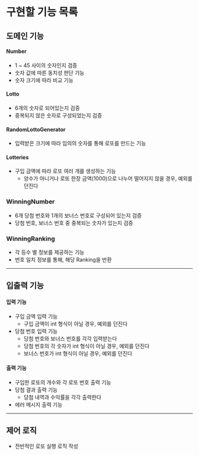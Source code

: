 # 구현할 기능 목록

## 도메인 기능

#### Number

- 1 ~ 45 사이의 숫자인지 검증
- 숫자 값에 따른 동치성 판단 기능
- 숫자 크기에 따라 비교 기능

#### Lotto

- 6개의 숫자로 되어있는지 검증
- 중복되지 않은 숫자로 구성되었는지 검증

#### RandomLottoGenerator

- 입력받은 크기에 따라 임의의 숫자를 통해 로또를 만드는 기능

#### Lotteries

- 구입 금액에 따라 로또 여러 개를 생성하는 기능
  - 양수가 아니거나 로또 한장 금액(1000)으로 나누어 떨어지지 않을 경우, 예외를 던진다

### WinningNumber

- 6개 당첨 번호와 1개의 보너스 번호로 구성되어 있는지 검증
- 당첨 번호, 보너스 번호 중 중복되는 숫자가 있는지 검증

### WinningRanking

- 각 등수 별 정보를 제공하는 기능
- 번호 일치 정보를 통해, 해당 Ranking을 반환

---

## 입출력 기능

#### 입력 기능

- 구입 금액 입력 기능
  - 구입 금액이 int 형식이 아닐 경우, 예외를 던진다
- 당첨 번호 입력 기능
  - 당첨 번호와 보너스 번호를 각각 입력받는다
  - 당첨 번호의 각 숫자가 int 형식이 아닐 경우, 예외를 던진다
  - 보너스 번호가 int 형식이 아닐 경우, 예외를 던진다

#### 출력 기능

- 구입한 로또의 개수와 각 로또 번호 출력 기능
- 당첨 결과 출력 기능
  - 당첨 내역과 수익률을 각각 출력한다
- 에러 메시지 출력 기능

---

## 제어 로직

- 전반적인 로또 실행 로직 작성
